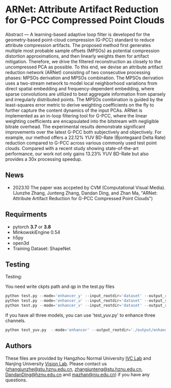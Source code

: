 # ARNet: Attribute Artifact Reduction for G-PCC Compressed Point Clouds


Abstract —   A learning-based adaptive loop filter is developed for the geometry-based point-cloud compression (G-PCC) standard to reduce attribute compression artifacts. The proposed method first generates multiple most probable sample offsets (MPSOs) as potential compression distortion approximations, and then linearly weights them for artifact mitigation. Therefore, we drive the filtered reconstruction as closely to the uncompressed PCA as possible. To this end, we devise an attribute artifact reduction network (ARNet) consisting of two consecutive processing phases: MPSOs derivation and MPSOs combination. The MPSOs derivation uses a two-stream network to model local neighborhood variations from direct spatial embedding and frequency-dependent embedding, where sparse convolutions are utilized to best aggregate information from sparsely and irregularly distributed points. The MPSOs combination is guided by the least-squares error metric to derive weighting coefficients on the fly to further capture the content dynamics of the input PCAs. ARNet is implemented as an in-loop filtering tool for G-PCC, where the linear weighting coefficients are encapsulated into the bitstream with negligible bitrate overhead. The experimental results demonstrate significant improvements over the latest G-PCC both subjectively and objectively. For example, our method offers a 22.12% YUV BD-Rate (Bjontegaard Delta Rate) reduction compared to G-PCC across various commonly used test point clouds. Compared with a recent study showing state-of-the-art performance, our work not only gains 13.23% YUV BD-Rate but also provides a 30x processing speedup.

## News

- 2023.10 The paper was accpeted by CVM (Computational Visual Media). (Junzhe Zhang, Junteng Zhang, Dandan Ding, and Zhan Ma, "ARNet: Attribute Artifact Reduction for G-PCC Compressed Point Clouds")



## Requirments

- pytorch **3.7** or **3.8**
- MinkowskiEngine 0.54
- h5py
- open3d
- Training Dataset: ShapeNet 



## Testing

Testing:

You need write ckpts path and qp in the test.py files

```python
python test.py --mode='enhancer_y' --input_rootdir='dataset' --output_rootdir='output/enhancer_y/'
python test.py --mode='enhancer_u' --input_rootdir='dataset' --output_rootdir='output/enhancer_u/'
python test.py --mode='enhancer_v' --input_rootdir='dataset' --output_rootdir='output/enhancer_v/'
```

If you have all three models, you can use 'test_yuv.py' to enhance three channels.

```python
python test_yuv.py  --mode='enhancer' --output_rootdir='./output/enhancer/'
```

## Authors

These files are provided by Hangzhou Normal University [IVC Lab](https://github.com/3dpcc/3DPCC) and Nanjing University [Vision Lab](https://vision.nju.edu.cn/).  Please contact us (zhangjunzhe@stu.hznu.edu.cn, zhangjunteng@stu.hznu.edu.cn, DandanDing@hznu.edu.cn and mazhan@nju.edu.cn) if you have any questions.
